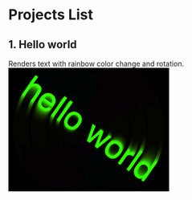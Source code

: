 # Projects List
## 1. Hello world
Renders text with rainbow color change and rotation.
![Hello world preview](hello-world/preview.png 'Hello world')